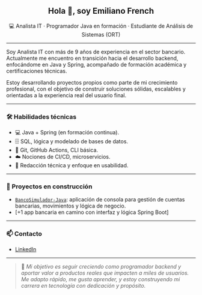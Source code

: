 <h2 align="center">Hola 👋, soy Emiliano French</h2>
<p align="center">
💻 Analista IT · Programador Java en formación · Estudiante de Análisis de Sistemas (ORT)
</p>

---

Soy Analista IT con más de 9 años de experiencia en el sector bancario. Actualmente me encuentro en transición hacia el desarrollo backend, enfocándome en Java y Spring, acompañado de formación académica y certificaciones técnicas.

Estoy desarrollando proyectos propios como parte de mi crecimiento profesional, con el objetivo de construir soluciones sólidas, escalables y orientadas a la experiencia real del usuario final.

---

### 🛠️ Habilidades técnicas

- 💻 Java + Spring (en formación continua).
- 🗄️ SQL, lógica y modelado de bases de datos.
- 🔄 Git, GitHub Actions, CLI básica.
- ☁️ Nociones de CI/CD, microservicios.
- 📄 Redacción técnica y enfoque en usabilidad.

---

### 🧪 Proyectos en construcción

- [`BancoSimulador-Java`](https://github.com/emilianofrench/BancoSimulador-Java): aplicación de consola para gestión de cuentas bancarias, movimientos y lógica de negocio.
- [+1 app bancaria en camino con interfaz y lógica Spring Boot]

---

### 📫 Contacto

- [LinkedIn](https://www.linkedin.com/in/emiliano-french-97a35aaa/)

---

> 🚀 *Mi objetivo es seguir creciendo como programador backend y aportar valor a productos reales que impacten a miles de usuarios. Me adapto rápido, me gusta aprender, y estoy construyendo mi carrera en tecnología con dedicación y propósito.*
